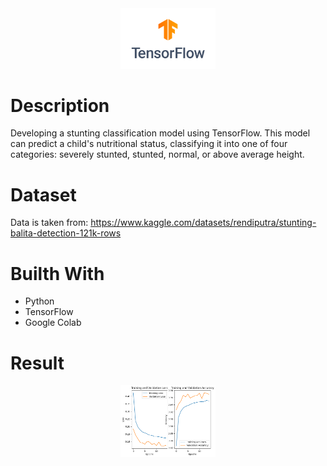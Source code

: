 
<div align="center">
<img src="https://raw.githubusercontent.com/StuntKids/.github/bc5cf0393ed004c1a57ed0b9fdee921332e94fd1/TensorFlow_logo.svg" width="30%" height="30%">
</div>

# Description
Developing a stunting classification model using TensorFlow. This model can predict a child's nutritional status, classifying it into one of four categories: severely stunted, stunted, normal, or above average height.

# Dataset
Data is taken from: https://www.kaggle.com/datasets/rendiputra/stunting-balita-detection-121k-rows

# Builth With
- Python
- TensorFlow
- Google Colab

# Result

<div align="center">
<img src="https://github.com/StuntKids/.github/blob/main/download%20(2).png" width="30%" height="30%">
</div>
